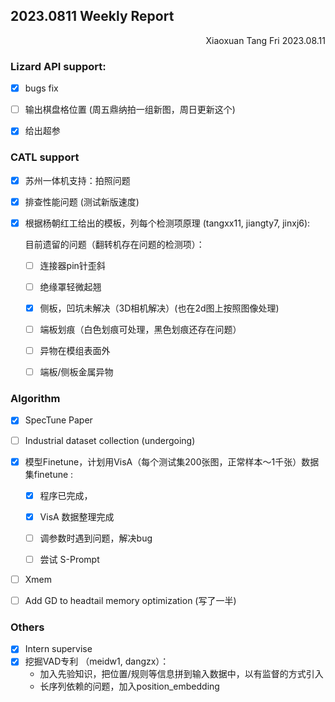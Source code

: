 ## 2023.0811 Weekly Report

<div align="right">Xiaoxuan Tang  Fri 2023.08.11</div>

### Lizard API support: 

- [x] bugs fix

- [ ] 输出棋盘格位置 (周五鼎纳拍一组新图，周日更新这个)

- [x] 给出超参

  

### CATL support
- [x] 苏州一体机支持：拍照问题

- [x] 排查性能问题 (测试新版速度)

- [x] 根据杨朝红工给出的模板，列每个检测项原理 (tangxx11, jiangty7, jinxj6): 

  目前遗留的问题（翻转机存在问题的检测项）：

  - [ ] 连接器pin针歪斜
  - [ ] 绝缘罩轻微起翘
  - [x] 侧板，凹坑未解决（3D相机解决）(也在2d图上按照图像处理)
  - [ ] 端板划痕（白色划痕可处理，黑色划痕还存在问题）
  - [ ] 异物在模组表面外
  - [ ] 端板/侧板金属异物
  
    

### Algorithm
- [x] SpecTune Paper
- [ ] Industrial dataset collection (undergoing)


- [x] 模型Finetune，计划用VisA（每个测试集200张图，正常样本～1千张）数据集finetune :

  - [x] 程序已完成，

  - [x] VisA 数据整理完成

  - [ ] 调参数时遇到问题，解决bug

  - [ ] 尝试 S-Prompt 

- [ ] Xmem

- [ ] Add GD to headtail memory optimization (写了一半)

### Others

- [x] Intern supervise
- [x] 挖掘VAD专利 （meidw1, dangzx）：  
  * 加入先验知识，把位置/规则等信息拼到输入数据中，以有监督的方式引入
  * 长序列依赖的问题，加入position_embedding 



